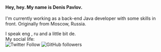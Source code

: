 #### Hey, hey. My name is Denis Pavlov.
I'm currently working as a back-end Java developer with some skills in front. Originally from Moscow, Russia.  
<!--Stack:
- [x] Java 
- [x] Spring Framework
- [x] Hibernate
- [x] Swagger
- [x] MySQL/PostgreSQL/MongoDB
- [x] Vaadin
- [x] Javascript/React/Redux
- [x] Bootstrap/Tailwind
- [x] Node/Express
-->
I speak eng , ru and a little bit de.  
My social life:  
![Twitter Follow](https://img.shields.io/twitter/follow/epicoder?style=social)
![GitHub followers](https://img.shields.io/github/followers/pavler495?style=social)
